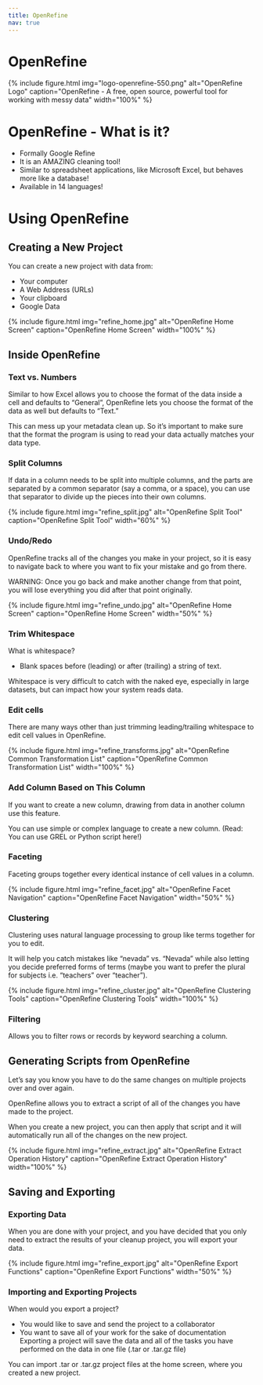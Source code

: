 ```yaml
---
title: OpenRefine
nav: true
---
```


# OpenRefine

{% include figure.html img="logo-openrefine-550.png" alt="OpenRefine Logo" caption="OpenRefine - A free, open source, powerful tool for working with messy data" width="100%" %}

# OpenRefine - What is it?

* Formally Google Refine
* It is an AMAZING cleaning tool!
* Similar to spreadsheet applications, like Microsoft Excel, but behaves more like a database!
* Available in 14 languages!

# Using OpenRefine

## Creating a New Project

You can create a new project with data from:
* Your computer
* A Web Address (URLs)
* Your clipboard
* Google Data

{% include figure.html img="refine_home.jpg" alt="OpenRefine Home Screen" caption="OpenRefine Home Screen" width="100%" %}

## Inside OpenRefine

### Text vs. Numbers

Similar to how Excel allows you to choose the format of the data inside a cell and defaults to “General”, OpenRefine lets you choose the format of the data as well but defaults to “Text.”

This can mess up your metadata clean up. So it’s important to make sure that the format the program is using to read your data actually matches your data type.

### Split Columns

If data in a column needs to be split into multiple columns, and the parts are separated by a common separator (say a comma, or a space), you can use that separator to divide up the pieces into their own columns.

{% include figure.html img="refine_split.jpg" alt="OpenRefine Split Tool" caption="OpenRefine Split Tool" width="60%" %}

### Undo/Redo

OpenRefine tracks all of the changes you make in your project, so it is easy to navigate back to where you want to fix your mistake and go from there.

WARNING: Once you go back and make another change from that point, you will lose everything you did after that point originally.

{% include figure.html img="refine_undo.jpg" alt="OpenRefine Home Screen" caption="OpenRefine Home Screen" width="50%" %}

### Trim Whitespace

What is whitespace?
* Blank spaces before (leading) or after (trailing) a string of text.

Whitespace is very difficult to catch with the naked eye, especially in large datasets, but can impact how your system reads data.

### Edit cells

There are many ways other than just trimming leading/trailing whitespace to edit cell values in OpenRefine.

{% include figure.html img="refine_transforms.jpg" alt="OpenRefine Common Transformation List" caption="OpenRefine Common Transformation List" width="100%" %}

### Add Column Based on This Column

If you want to create a new column, drawing from data in another column use this feature.

You can use simple or complex language to create a new column.
(Read: You can use GREL or Python script here!)

### Faceting

Faceting groups together every identical instance of cell values in a column.

{% include figure.html img="refine_facet.jpg" alt="OpenRefine Facet Navigation" caption="OpenRefine Facet Navigation" width="50%" %}

### Clustering

Clustering uses natural language processing to group like terms together for you to edit.

It will help you catch mistakes like “nevada” vs. “Nevada” while also letting you decide preferred forms of terms (maybe you want to prefer the plural for subjects i.e. “teachers” over “teacher”).

{% include figure.html img="refine_cluster.jpg" alt="OpenRefine Clustering Tools" caption="OpenRefine Clustering Tools" width="100%" %}

### Filtering

Allows you to filter rows or records by keyword searching a column.

## Generating Scripts from OpenRefine

Let’s say you know you have to do the same changes on multiple projects over and over again.

OpenRefine allows you to extract a script of all of the changes you have made to the project.

When you create a new project, you can then apply that script and it will automatically run all of the changes on the new project.

{% include figure.html img="refine_extract.jpg" alt="OpenRefine Extract Operation History" caption="OpenRefine Extract Operation History" width="100%" %}

## Saving and Exporting

### Exporting Data

When you are done with your project, and you have decided that you only need to extract the results of your cleanup project, you will export your data.

{% include figure.html img="refine_export.jpg" alt="OpenRefine Export Functions" caption="OpenRefine Export Functions" width="50%" %}

### Importing and Exporting Projects

When would you export a project?
* You would like to save and send the project to a collaborator
* You want to save all of your work for the sake of documentation
Exporting a project will save the data and all of the tasks you have performed on the data in one file (.tar or .tar.gz file)

You can import .tar or .tar.gz project files at the home screen, where you created a new project.
